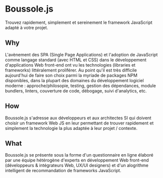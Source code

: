 # Boussole.js

Trouvez rapidement, simplement et sereinement le framework JavaScript adapté à votre projet.

## Why

L'avènement des SPA (Single Page Applications) et l'adoption de JavaScript comme langage standard (avec HTML et CSS) dans le développement d'applications Web front-end ont vu les technologies (libraries et frameworks) littéralement proliférer. Au point qu'il est très difficile aujourd'hui de faire son choix parmi la myriade de packages NPM disponibles, dans la plupart des domaines du développement logiciel moderne : approche/philosopie, testing, gestion des dépendances, module bundlers, linters, couverture de code, débogage, suivi d'analytics, etc.

## How

Boussole.js s'adresse aux développeurs et aux architectes SI qui doivent choisir un framework Web JS en leur permettant de trouver rapidement et simplement la technologie la plus adaptée à leur projet / contexte.

## What

Boussole.js se présente sous la forme d'un questionnaire en ligne élaboré par une équipe hétérogène d'experts en développement Web front-end (développeurs & intégrateurs Web, UX/UI designers) et d'un alogrithme intelligent de recommandation de frameworks JavaScript.
